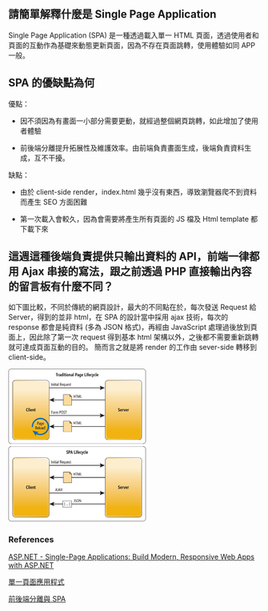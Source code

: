## 請簡單解釋什麼是 Single Page Application

Single Page Application (SPA) 是一種透過載入單一 HTML 頁面，透過使用者和頁面的互動作為基礎來動態更新頁面，因為不存在頁面跳轉，使用體驗如同 APP 一般。

## SPA 的優缺點為何

優點：

- 因不須因為有畫面一小部分需要更動，就經過整個網頁跳轉，如此增加了使用者體驗

- 前後端分離提升拓展性及維護效率。由前端負責畫面生成，後端負責資料生成，互不干擾。

  

缺點：

- 由於 client-side render，index.html 幾乎沒有東西，導致瀏覽器爬不到資料而產生 SEO 方面困難

- 第一次載入會較久，因為會需要將產生所有頁面的 JS 檔及 Html template 都下載下來

  

## 這週這種後端負責提供只輸出資料的 API，前端一律都用 Ajax 串接的寫法，跟之前透過 PHP 直接輸出內容的留言板有什麼不同？

如下圖比較，不同於傳統的網頁設計，最大的不同點在於，每次發送 Request 給 Server，得到的並非 html，在 SPA 的設計當中採用 ajax 技術，每次的 response 都會是純資料 (多為 JSON 格式)，再經由 JavaScript 處理過後放到頁面上，因此除了第一次 request 得到基本 html 架構以外，之後都不需要重新跳轉就可達成頁面互動的目的。 簡而言之就是將 render 的工作由 sever-side 轉移到 client-side。

<img src=".\page_lifecycle.png" style="zoom:50%;" />

### References

[ASP.NET - Single-Page Applications: Build Modern, Responsive Web Apps with ASP.NET](https://docs.microsoft.com/en-us/archive/msdn-magazine/2013/november/asp-net-single-page-applications-build-modern-responsive-web-apps-with-asp-net)

[單一頁面應用程式](https://mybaseball52.medium.com/%E5%96%AE%E4%B8%80%E9%A0%81%E9%9D%A2%E6%87%89%E7%94%A8%E7%A8%8B%E5%BC%8F-c98c8a17081)

[前後端分離與 SPA](https://blog.techbridge.cc/2017/09/16/frontend-backend-mvc/)

